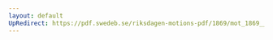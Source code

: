 ```yaml
---
layout: default
UpRedirect: https://pdf.swedeb.se/riksdagen-motions-pdf/1869/mot_1869__ak__00346/mot_1869__ak__00346_001.pdf
---
```

